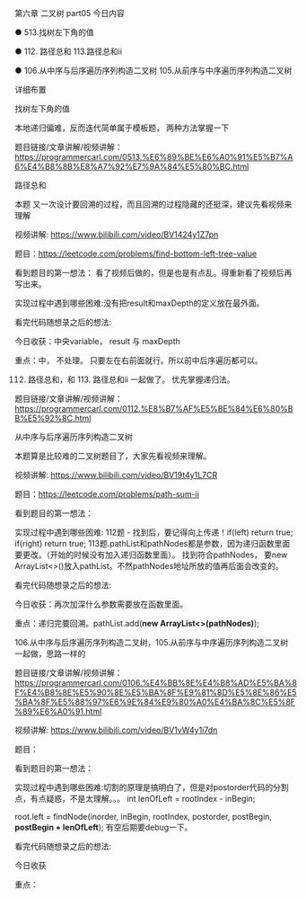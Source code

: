 第六章 二叉树 part05
  今日内容 

● 513.找树左下角的值

● 112. 路径总和  113.路径总和ii

● 106.从中序与后序遍历序列构造二叉树 105.从前序与中序遍历序列构造二叉树


 详细布置 

 找树左下角的值  

本地递归偏难，反而迭代简单属于模板题， 两种方法掌握一下 

题目链接/文章讲解/视频讲解：https://programmercarl.com/0513.%E6%89%BE%E6%A0%91%E5%B7%A6%E4%B8%8B%E8%A7%92%E7%9A%84%E5%80%BC.html  

 路径总和  

本题 又一次设计要回溯的过程，而且回溯的过程隐藏的还挺深，建议先看视频来理解

视频讲解: https://www.bilibili.com/video/BV1424y1Z7pn

题目：https://leetcode.com/problems/find-bottom-left-tree-value

看到题目的第一想法： 看了视频后做的，但是也是有点乱。得重新看了视频后再写出来。

实现过程中遇到哪些困难:没有把result和maxDepth的定义放在最外面。

看完代码随想录之后的想法: 

今日收获：中央variable， result 与 maxDepth

重点：中， 不处理。 只要左在右前面就行。所以前中后序遍历都可以。

112. 路径总和，和 113. 路径总和ii 一起做了。 优先掌握递归法。

题目链接/文章讲解/视频讲解：https://programmercarl.com/0112.%E8%B7%AF%E5%BE%84%E6%80%BB%E5%92%8C.html  

 从中序与后序遍历序列构造二叉树 

本题算是比较难的二叉树题目了，大家先看视频来理解。 

视频讲解: https://www.bilibili.com/video/BV19t4y1L7CR

题目：https://leetcode.com/problems/path-sum-ii

看到题目的第一想法： 

实现过程中遇到哪些困难:
  112题 - 找到后，要记得向上传递！if(left) return true; if(right) return true; 
  113题.pathList和pathNodes都是参数，因为递归函数里面要更改。（开始的时候没有加入递归函数里面）。 找到符合pathNodes， 要new ArrayList<>()放入pathList。不然pathNodes地址所放的值再后面会改变的。

看完代码随想录之后的想法: 

今日收获：再次加深什么参数需要放在函数里面。 

重点：递归完要回溯。pathList.add(**new ArrayList<>(pathNodes)**);

106.从中序与后序遍历序列构造二叉树，105.从前序与中序遍历序列构造二叉树 一起做，思路一样的

题目链接/文章讲解/视频讲解：https://programmercarl.com/0106.%E4%BB%8E%E4%B8%AD%E5%BA%8F%E4%B8%8E%E5%90%8E%E5%BA%8F%E9%81%8D%E5%8E%86%E5%BA%8F%E5%88%97%E6%9E%84%E9%80%A0%E4%BA%8C%E5%8F%89%E6%A0%91.html

视频讲解: https://www.bilibili.com/video/BV1vW4y1i7dn

题目：

看到题目的第一想法： 

实现过程中遇到哪些困难:切割的原理是搞明白了，但是对postorder代码的分割点，有点疑惑，不是太理解。。。
int lenOfLeft = rootIndex - inBegin;

root.left = findNode(inorder, inBegin, rootIndex, postorder, postBegin, **postBegin + lenOfLeft**);  有空后期要debug一下。

看完代码随想录之后的想法: 

今日收获

重点：
